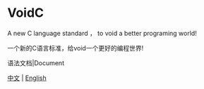 # VoidC
A new C language standard ， to void a better programing world!

一个新的C语言标准，给void一个更好的编程世界!

语法文档|Document

[中文](./中文.md) | [English](./English.md)


